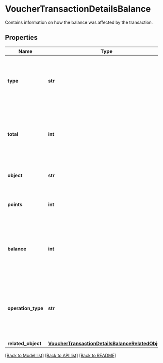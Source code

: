 # VoucherTransactionDetailsBalance

Contains information on how the balance was affected by the transaction.

## Properties

Name | Type | Description | Notes
------------ | ------------- | ------------- | -------------
**type** | **str** | The type of voucher whose balance is being adjusted due to the transaction. | [optional] 
**total** | **int** | The number of all points or credits accumulated on the card as affected by add or subtract operations. | [optional] 
**object** | **str** | The type of the object represented by the JSON. | [optional] [default to 'balance']
**points** | **int** | Points added or subtracted in the transaction of a loyalty card. | [optional] 
**balance** | **int** | The available points or credits on the card after the transaction as affected by redemption or rollback. | [optional] 
**operation_type** | **str** | The type of the operation being performed. The operation type is &#x60;AUTOMATIC&#x60; if it is an automatic redemption. | [optional] 
**related_object** | [**VoucherTransactionDetailsBalanceRelatedObject**](VoucherTransactionDetailsBalanceRelatedObject.md) |  | [optional] 

[[Back to Model list]](../README.md#documentation-for-models) [[Back to API list]](../README.md#documentation-for-api-endpoints) [[Back to README]](../README.md)


